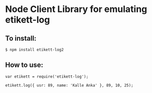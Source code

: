 Node Client Library for emulating etikett-log
=============================================

To install:
-----------
```
$ npm install etikett-log2
```

How to use:
-----------
```
var etikett = require('etikett-log');

etikett.log({ usr: 89, name: 'Kalle Anka' }, 89, 10, 25);
```
